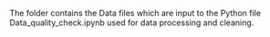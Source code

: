 The folder contains the Data files which are input to the Python file Data_quality_check.ipynb used for data processing and cleaning.
